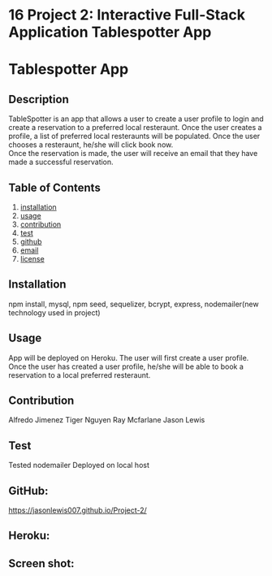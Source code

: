 # 16 Project 2: Interactive Full-Stack Application Tablespotter App

# Tablespotter App

## Description

TableSpotter is an app that allows a user to create a user profile to login and create a reservation to a preferred local resteraunt.  Once the user creates a profile, a list of preferred local resteraunts will be populated.  Once the user chooses a resteraunt, he/she will click book now.  
Once the reservation is made, the user will receive an email that they have made a successful reservation. 


## Table of Contents
  1. [installation](#installation)
  2. [usage](#usage)
  3. [contribution](#contribution)
  4. [test](#test)
  5. [github](#github)
  6. [email](#email)
  7. [license](#license)


## Installation
npm install, mysql, npm seed, sequelizer, bcrypt, express, nodemailer(new technology used in project)
## Usage
App will be deployed on Heroku.  The user will first create a user profile.  Once the user has created a user profile, he/she will be able to book a reservation to a local preferred resteraunt.  
## Contribution
Alfredo Jimenez
Tiger Nguyen
Ray Mcfarlane
Jason Lewis
## Test 
Tested nodemailer
Deployed on local host
## GitHub: 
https://jasonlewis007.github.io/Project-2/
## Heroku: 

## Screen shot:




